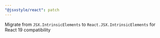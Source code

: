 ```yaml
---
"@jsxstyle/react": patch
---
```


Migrate from `JSX.IntrinsicElements` to `React.JSX.IntrinsicElements` for React 19 compatibility
